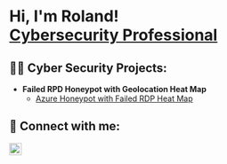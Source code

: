<h1>Hi, I'm Roland! <br/><a href="https://github.com/Tempest721"></a><a href="https://www.linkedin.com/in/roland-schaapveld/">Cybersecurity Professional</a></h1>

<h2>👨‍💻 Cyber Security Projects:</h2>

- <b>Failed RPD Honeypot with Geolocation Heat Map </b>
  - [Azure Honeypot with Failed RDP Heat Map](https://github.com/Tempest721/Failed_RDP_Heat_Map)



<h2> 🤳 Connect with me:</h2>

[<img align="left" alt="RolandSchaapveld | LinkedIn" width="22px" src="https://cdn.jsdelivr.net/npm/simple-icons@v3/icons/linkedin.svg" />][linkedin]


[linkedin]: https://linkedin.com/in/roland-schaapveld

<!--
**Tempest721/Tempest721** is a ✨ _special_ ✨ repository because its `README.md` (this file) appears on your GitHub profile.

Here are some ideas to get you started:

- 🔭 I’m currently working on ...
- 🌱 I’m currently learning ...
- 👯 I’m looking to collaborate on ...
- 🤔 I’m looking for help with ...
- 💬 Ask me about ...
- 📫 How to reach me: ...
- 😄 Pronouns: ...
- ⚡ Fun fact: ...
-->
